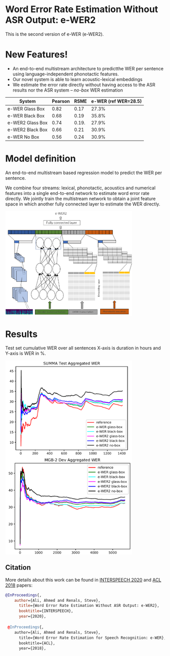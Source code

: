 # Word Error Rate Estimation Without ASR Output: e-WER2

  This is the second version of e-WER (e-WER2).

# New Features!

- An end-to-end multistream architecture to predictthe WER per sentence using language-independent phonotactic features.
- Our novel system is able to learn acoustic-lexical embeddings 
- We estimate the error rate directly without having access to the ASR results nor the ASR system – *no-box* WER estimation 


| System | Pearson | RSME | e-WER (ref WER=28.5) | 
| ------ | ------ |  ------ | ------ |
| e-WER Glass Box | 0.82 | 0.17 | 27.3% |
| e-WER Black Box | 0.68 | 0.19 | 35.8% |
| e-WER2 Glass Box | 0.74 |  0.19.| 27.9% |
| e-WER2 Black Box | 0.66 |  0.21 | 30.9% | 
| e-WER No Box| 0.56 | 0.24 | 30.9% |

# Model definition
An end-to-end multistream based regression model to predict the WER per sentence.

We combine four streams: lexical, phonotactic, acoustics and numerical features into a single end-to-end network to estimate word error rate directly. We jointly train the multistream network to obtain a joint feature space in which another fully connected layer to estimate the WER directly. 

<img align="center" width="400" src="https://github.com/qcri/e-wer/blob/e-wer2/images/ewer2.png">

# Results
Test set cumulative WER over all sentences X-axis is duration in hours and Y-axis is WER in %.

<img align="center" width="400" src="https://github.com/qcri/e-wer/blob/e-wer2/images/summa_results.png">

<img align="center" width="400" src="https://github.com/qcri/e-wer/blob/e-wer2/images/mgb2_results.png">


## Citation

More details about this work can be found in [INTERSPEECH 2020](https://arxiv.org/pdf/2008.03403.pdf) and [ACL 2018](http://aclweb.org/anthology/P18-2004) papers:

```bib
@InProceedings{,
    author={Ali, Ahmed and Renals, Steve},
      title={Word Error Rate Estimation Without ASR Output: e-WER2},
      booktitle={INTERSPEECH},
      year={2020}, 

 @InProceedings{,
    author={Ali, Ahmed and Renals, Steve},
      title={Word Error Rate Estimation for Speech Recognition: e-WER},
      booktitle={ACL},
      year={2018}, 
